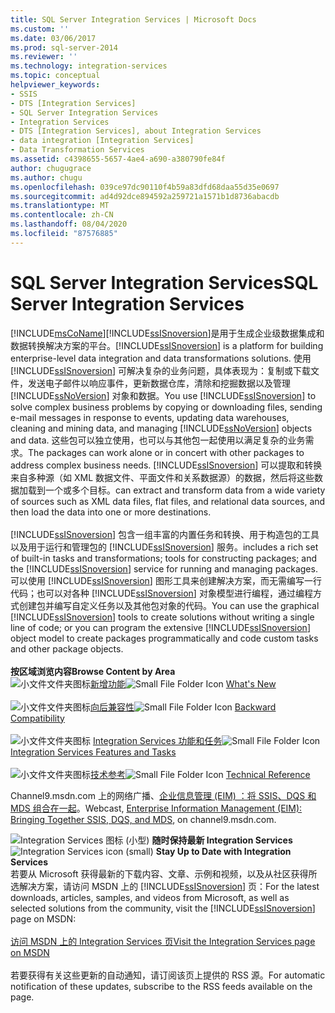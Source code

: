 ```yaml
---
title: SQL Server Integration Services | Microsoft Docs
ms.custom: ''
ms.date: 03/06/2017
ms.prod: sql-server-2014
ms.reviewer: ''
ms.technology: integration-services
ms.topic: conceptual
helpviewer_keywords:
- SSIS
- DTS [Integration Services]
- SQL Server Integration Services
- Integration Services
- DTS [Integration Services], about Integration Services
- data integration [Integration Services]
- Data Transformation Services
ms.assetid: c4398655-5657-4ae4-a690-a380790fe84f
author: chugugrace
ms.author: chugu
ms.openlocfilehash: 039ce97dc90110f4b59a83dfd68daa55d35e0697
ms.sourcegitcommit: ad4d92dce894592a259721a1571b1d8736abacdb
ms.translationtype: MT
ms.contentlocale: zh-CN
ms.lasthandoff: 08/04/2020
ms.locfileid: "87576885"
---
```

# <a name="sql-server-integration-services"></a><span data-ttu-id="a5d52-102">SQL Server Integration Services</span><span class="sxs-lookup"><span data-stu-id="a5d52-102">SQL Server Integration Services</span></span>
  
[!INCLUDE[msCoName](../includes/msconame-md.md)]<span data-ttu-id="a5d52-103">[!INCLUDE[ssISnoversion](../includes/ssisnoversion-md.md)]是用于生成企业级数据集成和数据转换解决方案的平台。</span><span class="sxs-lookup"><span data-stu-id="a5d52-103">[!INCLUDE[ssISnoversion](../includes/ssisnoversion-md.md)] is a platform for building enterprise-level data integration and data transformations solutions.</span></span> <span data-ttu-id="a5d52-104">使用 [!INCLUDE[ssISnoversion](../includes/ssisnoversion-md.md)] 可解决复杂的业务问题，具体表现为：复制或下载文件，发送电子邮件以响应事件，更新数据仓库，清除和挖掘数据以及管理 [!INCLUDE[ssNoVersion](../includes/ssnoversion-md.md)] 对象和数据。</span><span class="sxs-lookup"><span data-stu-id="a5d52-104">You use [!INCLUDE[ssISnoversion](../includes/ssisnoversion-md.md)] to solve complex business problems by copying or downloading files, sending e-mail messages in response to events, updating data warehouses, cleaning and mining data, and managing [!INCLUDE[ssNoVersion](../includes/ssnoversion-md.md)] objects and data.</span></span> <span data-ttu-id="a5d52-105">这些包可以独立使用，也可以与其他包一起使用以满足复杂的业务需求。</span><span class="sxs-lookup"><span data-stu-id="a5d52-105">The packages can work alone or in concert with other packages to address complex business needs.</span></span> [!INCLUDE[ssISnoversion](../includes/ssisnoversion-md.md)] <span data-ttu-id="a5d52-106">可以提取和转换来自多种源（如 XML 数据文件、平面文件和关系数据源）的数据，然后将这些数据加载到一个或多个目标。</span><span class="sxs-lookup"><span data-stu-id="a5d52-106">can extract and transform data from a wide variety of sources such as XML data files, flat files, and relational data sources, and then load the data into one or more destinations.</span></span><br /><br /> [!INCLUDE[ssISnoversion](../includes/ssisnoversion-md.md)] <span data-ttu-id="a5d52-107">包含一组丰富的内置任务和转换、用于构造包的工具以及用于运行和管理包的 [!INCLUDE[ssISnoversion](../includes/ssisnoversion-md.md)] 服务。</span><span class="sxs-lookup"><span data-stu-id="a5d52-107">includes a rich set of built-in tasks and transformations; tools for constructing packages; and the [!INCLUDE[ssISnoversion](../includes/ssisnoversion-md.md)] service for running and managing packages.</span></span> <span data-ttu-id="a5d52-108">可以使用 [!INCLUDE[ssISnoversion](../includes/ssisnoversion-md.md)] 图形工具来创建解决方案，而无需编写一行代码；也可以对各种 [!INCLUDE[ssISnoversion](../includes/ssisnoversion-md.md)] 对象模型进行编程，通过编程方式创建包并编写自定义任务以及其他包对象的代码。</span><span class="sxs-lookup"><span data-stu-id="a5d52-108">You can use the graphical [!INCLUDE[ssISnoversion](../includes/ssisnoversion-md.md)] tools to create solutions without writing a single line of code; or you can program the extensive [!INCLUDE[ssISnoversion](../includes/ssisnoversion-md.md)] object model to create packages programmatically and code custom tasks and other package objects.</span></span><br /><br /> <span data-ttu-id="a5d52-109">**按区域浏览内容**</span><span class="sxs-lookup"><span data-stu-id="a5d52-109">**Browse Content by Area**</span></span><br /> <span data-ttu-id="a5d52-110">![小文件文件夹图标](media/filefolder-small.gif "小文件文件夹图标")[新增功能](what-s-new-in-integration-services-in-sql-server-2016.md)</span><span class="sxs-lookup"><span data-stu-id="a5d52-110">![Small File Folder Icon](media/filefolder-small.gif "Small File Folder Icon") [What's New](what-s-new-in-integration-services-in-sql-server-2016.md)</span></span><br /><br /> <span data-ttu-id="a5d52-111">![小文件文件夹图标](media/filefolder-small.gif "小文件文件夹图标")[向后兼容性](integration-services-backward-compatibility.md)</span><span class="sxs-lookup"><span data-stu-id="a5d52-111">![Small File Folder Icon](media/filefolder-small.gif "Small File Folder Icon") [Backward Compatibility](integration-services-backward-compatibility.md)</span></span><br /><br /> <span data-ttu-id="a5d52-112">![小文件文件夹图标](media/filefolder-small.gif "小文件文件夹图标") [Integration Services 功能和任务](../../2014/integration-services/integration-services-features-and-tasks.md)</span><span class="sxs-lookup"><span data-stu-id="a5d52-112">![Small File Folder Icon](media/filefolder-small.gif "Small File Folder Icon") [Integration Services Features and Tasks](../../2014/integration-services/integration-services-features-and-tasks.md)</span></span><br /><br /> <span data-ttu-id="a5d52-113">![小文件文件夹图标](media/filefolder-small.gif "小文件文件夹图标")[技术参考](../../2014/integration-services/technical-reference-integration-services.md)</span><span class="sxs-lookup"><span data-stu-id="a5d52-113">![Small File Folder Icon](media/filefolder-small.gif "Small File Folder Icon") [Technical Reference](../../2014/integration-services/technical-reference-integration-services.md)</span></span>  
  
 <span data-ttu-id="a5d52-114">Channel9.msdn.com 上的网络广播、[企业信息管理 (EIM) ：将 SSIS、DQS 和 MDS 组合在一起](https://go.microsoft.com/fwlink/?LinkId=258672)。</span><span class="sxs-lookup"><span data-stu-id="a5d52-114">Webcast, [Enterprise Information Management (EIM): Bringing Together SSIS, DQS, and MDS](https://go.microsoft.com/fwlink/?LinkId=258672), on channel9.msdn.com.</span></span>  
  
<span data-ttu-id="a5d52-115">![Integration Services 图标 (小型) ](media/dts-16.gif "集成服务图标（小）")  **随时保持最新 Integration Services**</span><span class="sxs-lookup"><span data-stu-id="a5d52-115">![Integration Services icon (small)](media/dts-16.gif "Integration Services icon (small)")  **Stay Up to Date with Integration Services**</span></span><br /> <span data-ttu-id="a5d52-116">若要从 Microsoft 获得最新的下载内容、文章、示例和视频，以及从社区获得所选解决方案，请访问 MSDN 上的 [!INCLUDE[ssISnoversion](../includes/ssisnoversion-md.md)] 页：</span><span class="sxs-lookup"><span data-stu-id="a5d52-116">For the latest downloads, articles, samples, and videos from Microsoft, as well as selected solutions from the community, visit the [!INCLUDE[ssISnoversion](../includes/ssisnoversion-md.md)] page on MSDN:</span></span><br /><br /> [<span data-ttu-id="a5d52-117">访问 MSDN 上的 Integration Services 页</span><span class="sxs-lookup"><span data-stu-id="a5d52-117">Visit the Integration Services page on MSDN</span></span>](https://go.microsoft.com/fwlink/?LinkId=136655)<br /><br /> <span data-ttu-id="a5d52-118">若要获得有关这些更新的自动通知，请订阅该页上提供的 RSS 源。</span><span class="sxs-lookup"><span data-stu-id="a5d52-118">For automatic notification of these updates, subscribe to the RSS feeds available on the page.</span></span>  
  
  
